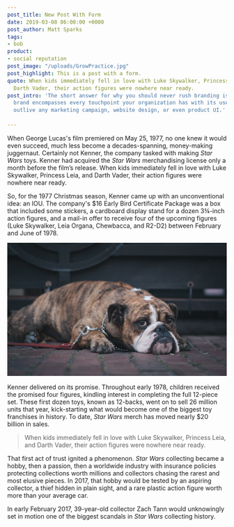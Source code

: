 ```yaml
---
post_title: New Post With Form
date: 2019-03-08 06:00:00 +0000
post_author: Matt Sparks
tags:
- bob
product:
- social reputation
post_image: "/uploads/GrowPractice.jpg"
post_highlight: This is a post with a form.
quote: When kids immediately fell in love with Luke Skywalker, Princess Leia, and
  Darth Vader, their action figures were nowhere near ready.
post_intro: 'The short answer for why you should never rush branding is this: Your
  brand encompasses every touchpoint your organization has with its users. It will
  outlive any marketing campaign, website design, or even product UI.'

---
```

When George Lucas's film premiered on May 25, 1977, no one knew it would even succeed, much less become a decades-spanning, money-making juggernaut. Certainly not Kenner, the company tasked with making _Star Wars_ toys. Kenner had acquired the _Star Wars_ merchandising license only a month before the film’s release. When kids immediately fell in love with Luke Skywalker, Princess Leia, and Darth Vader, their action figures were nowhere near ready.

So, for the 1977 Christmas season, Kenner came up with an unconventional idea: an IOU. The company's $16 Early Bird Certificate Package was a box that included some stickers, a cardboard display stand for a dozen 3¾-inch action figures, and a mail-in offer to receive four of the upcoming figures (Luke Skywalker, Leia Organa, Chewbacca, and R2-D2) between February and June of 1978.

![](/uploads/justin-veenema-31135.jpg)

Kenner delivered on its promise. Throughout early 1978, children received the promised four figures, kindling interest in completing the full 12-piece set. These first dozen toys, known as 12-backs, went on to sell 26 million units that year, kick-starting what would become one of the biggest toy franchises in history. To date, _Star Wars_ merch has moved nearly $20 billion in sales.

> When kids immediately fell in love with Luke Skywalker, Princess Leia, and Darth Vader, their action figures were nowhere near ready.

That first act of trust ignited a phenomenon. _Star Wars_ collecting became a hobby, then a passion, then a worldwide industry with insurance policies protecting collections worth millions and collectors chasing the rarest and most elusive pieces. In 2017, that hobby would be tested by an aspiring collector, a thief hidden in plain sight, and a rare plastic action figure worth more than your average car.

In early February 2017, 39-year-old collector Zach Tann would unknowingly set in motion one of the biggest scandals in _Star Wars_ collecting history.